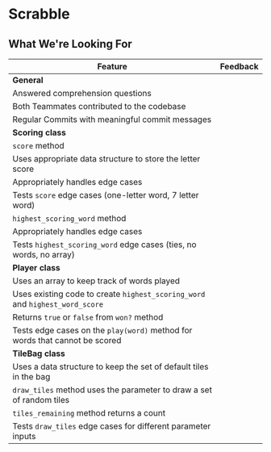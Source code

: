 # Scrabble
## What We're Looking For

Feature | Feedback
--- | ---
**General** | 
Answered comprehension questions | 
Both Teammates contributed to the codebase | 
Regular Commits with meaningful commit messages | 
**Scoring class** | 
`score` method | 
Uses appropriate data structure to store the letter score | 
Appropriately handles edge cases | 
Tests `score` edge cases (one-letter word, 7 letter word) | 
`highest_scoring_word` method | 
Appropriately handles edge cases | 
Tests `highest_scoring_word` edge cases (ties, no words, no array) | 
**Player class** | 
Uses an array to keep track of words played | 
Uses existing code to create `highest_scoring_word` and `highest_word_score` | 
Returns `true` or `false` from `won?` method | 
Tests edge cases on the `play(word)` method for words that cannot be scored | 
**TileBag class** | 
Uses a data structure to keep the set of default tiles in the bag | 
`draw_tiles` method uses the parameter to draw a set of random tiles | 
`tiles_remaining` method returns a count | 
Tests `draw_tiles` edge cases for different parameter inputs | 
